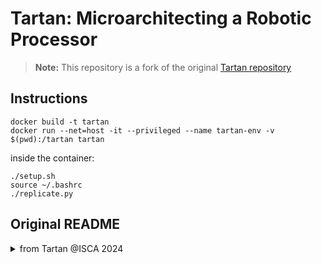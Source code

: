 # Tartan: Microarchitecting a Robotic Processor

> **Note:** This repository is a fork of the original [Tartan repository](https://github.com/cmu-roboarch/tartan) 

## Instructions

```
docker build -t tartan
docker run --net=host -it --privileged --name tartan-env -v $(pwd):/tartan tartan
```

inside the container:
```
./setup.sh
source ~/.bashrc
./replicate.py
```



## Original README
<details>
<summary>from Tartan @ISCA 2024</summary>

This repository hosts the source code linked to the research detailed in the following paper presented at the International Symposium on Computer Architecture (ISCA), 2024:

```
@inproceedings{tartan,
  title={Tartan: Microarchitecting a Robotic Processor},
  author={Mohammad Bakhshalipour and Phillip B. Gibbons},
  booktitle={International Symposium on Computer Architecture (ISCA)},
  year={2024}
}
```

## Introduction

The repository encompasses the implementation of Tartan's software and hardware components and includes scripts for result replication. The software components, leveraging x86 assembly, are based on the [RoWild](https://cmu-roboarch.github.io/rowild/) benchmark suite's six end-to-end robotic applications. Hardware components are simulated using the [ZSim](https://github.com/s5z/zsim) architectural simulator.

## Replication Instructions

### Native Execution

To install the software infrastructure on the host machine:

```
git clone https://github.com/cmu-roboarch/tartan.git
./setup.sh
source ${HOME}/.bashrc
```

After installation, execute:

```
./replicate.py
```

This generates a `results/` directory with a `.csv` and a `.png` showing the results.

### Docker Execution

For those preferring containerization, a Docker image is available. This method may be slower than native execution. You may need to run the following commands with `sudo`.

**Docker Installation:**

```
apt-get install docker.io
systemctl start docker
service docker status
```

**Image Pull:**

```
docker pull kasraa/tartan:latest
```

**Container Execution:**

```
mkdir -p results
docker run --net=host -it --privileged --name my_interactive_tartan -v "$(pwd)/results:/tartan/results" kasraa/tartan:latest
```

Modify commands as necessary. Post-execution, the `results/` directory will contain the outcome files.

## Repository Structure

### `/apps`

Hosts RoWild's application source codes, input sets, and Tartan's software modifications.

- **Includes**:
  - `/XBot`: Source code for the `X` robot.
  - `/include`: Shared functions across applications.
  - Scripts for building (`build.sh`) and cleaning (`clean.sh`) applications, and `makefile.rules`.

### `/zsim`

Contains ZSim simulator source code and Tartan's hardware component implementations.

### `/misc`

Scripts for code convention enforcement and other utilities.

### Root Directory (`/`)

- **Contents**:
  - `setup.sh`: Bash script for software dependency installations.
  - `replicate.py`: Python script for simulation execution.
  - `./docker_entrypoint.sh`: Entry point for Docker container.

## Support

For inquiries, clarifications, or support, contact [m.bakhshalipour@gmail.com](mailto:m.bakhshalipour@gmail.com). Responses will be timely.

## License

Tartan is released under the MIT License. See the full license in the repository for details.

```
MIT License

Copyright (c) 2024 Carnegie Mellon University

Permission is hereby granted, free of charge, to any person obtaining a copy of this software and associated documentation files (the "Software"), to deal in the Software without restriction, including without limitation the rights to use, copy, modify, merge, publish, distribute, sublicense, and/or sell copies of the Software, and to permit persons to whom the Software is furnished to do so, subject to the following conditions:

The above copyright notice and this permission notice shall be included in all copies or substantial portions of the Software.

THE SOFTWARE IS PROVIDED "AS IS", WITHOUT WARRANTY OF ANY KIND, EXPRESS OR IMPLIED, INCLUDING BUT NOT LIMITED TO THE WARRANTIES OF MERCHANTABILITY, FITNESS FOR A PARTICULAR PURPOSE AND NONINFRINGEMENT. IN NO EVENT SHALL THE AUTHORS OR COPYRIGHT HOLDERS BE LIABLE FOR ANY CLAIM, DAMAGES OR OTHER LIABILITY, WHETHER IN AN ACTION OF CONTRACT, TORT OR OTHERWISE, ARISING FROM, OUT OF OR IN CONNECTION WITH THE SOFTWARE OR THE USE OR OTHER DEALINGS IN THE SOFTWARE.
```

</details>